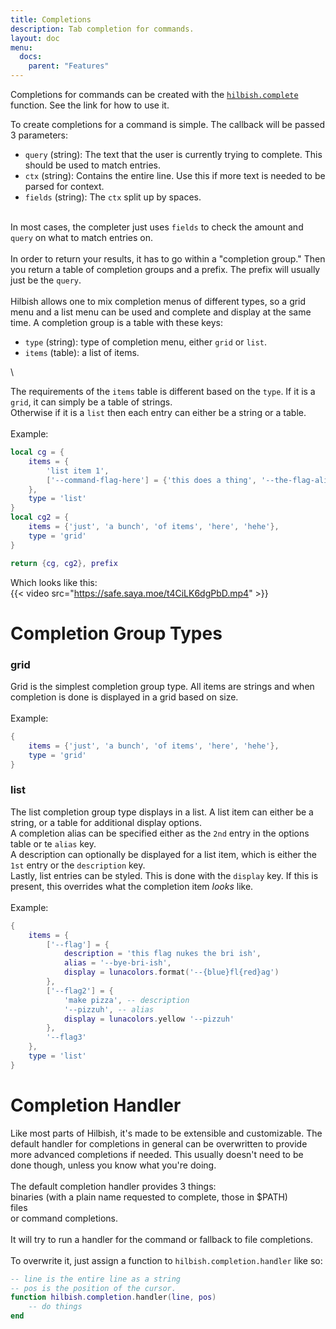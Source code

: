 ```yaml
---
title: Completions
description: Tab completion for commands.
layout: doc
menu: 
  docs:
    parent: "Features"
---
```


Completions for commands can be created with the [`hilbish.complete`](../api/hilbish#complete)
function. See the link for how to use it.

To create completions for a command is simple.
The callback will be passed 3 parameters:

- `query` (string): The text that the user is currently trying to complete. This should be used to match entries.
- `ctx` (string): Contains the entire line. Use this if more text is needed to be parsed for context.
- `fields` (string): The `ctx` split up by spaces.

 \
In most cases, the completer just uses `fields` to check the amount
and `query` on what to match entries on.\
 \
In order to return your results, it has to go within a "completion group."
Then you return a table of completion groups and a prefix. The prefix will
usually just be the `query`.\
 \
Hilbish allows one to mix completion menus of different types, so
a grid menu and a list menu can be used and complete and display at the same time.
A completion group is a table with these keys:

- `type` (string): type of completion menu, either `grid` or `list`.
- `items` (table): a list of items. 

\
 
The requirements of the `items` table is different based on the
`type`. If it is a `grid`, it can simply be a table of strings.\
Otherwise if it is a `list` then each entry can
either be a string or a table.\
 \
Example:

```lua
local cg = {
	items = {
		'list item 1',
		['--command-flag-here'] = {'this does a thing', '--the-flag-alias'}
	},
	type = 'list'
}
local cg2 = {
	items = {'just', 'a bunch', 'of items', 'here', 'hehe'},
	type = 'grid'
}

return {cg, cg2}, prefix
```

Which looks like this:  
{{< video src="https://safe.saya.moe/t4CiLK6dgPbD.mp4" >}}

# Completion Group Types

### grid

Grid is the simplest completion group type. All items are strings and when
completion is done is displayed in a grid based on size.\
 \
Example:

```lua
{
	items = {'just', 'a bunch', 'of items', 'here', 'hehe'},
	type = 'grid'
}
```

### list

The list completion group type displays in a list. A list item can either be a string, or a table for additional display options.\
A completion alias can be specified either as the `2nd` entry in the options table
or te `alias` key.\
A description can optionally be displayed for a list item, which is either the `1st`
entry or the `description` key.\
Lastly, list entries can be styled. This is done with the `display` key. If this is present, this overrides what the completion item _looks_ like.\
 \
Example:

```lua
{
	items = {
		['--flag'] = {
			description = 'this flag nukes the bri ish',
			alias = '--bye-bri-ish',
			display = lunacolors.format('--{blue}fl{red}ag')
		},
		['--flag2'] = {
			'make pizza', -- description
			'--pizzuh', -- alias
			display = lunacolors.yellow '--pizzuh'
		},
		'--flag3'
	},
	type = 'list'
}
```

# Completion Handler

Like most parts of Hilbish, it's made to be extensible and
customizable. The default handler for completions in general can
be overwritten to provide more advanced completions if needed.
This usually doesn't need to be done though, unless you know
what you're doing.\
 \
The default completion handler provides 3 things:\
binaries (with a plain name requested to complete, those in $PATH)\
files\
or command completions.\
 \
It will try to run a handler for the command or fallback to file completions.\
 \
To overwrite it, just assign a function to `hilbish.completion.handler` like so:

```lua
-- line is the entire line as a string
-- pos is the position of the cursor.
function hilbish.completion.handler(line, pos)
	-- do things
end
```

